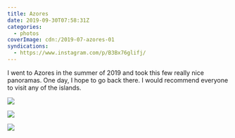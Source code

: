 ```yaml
---
title: Azores
date: 2019-09-30T07:58:31Z
categories:
  - photos
coverImage: cdn:/2019-07-azores-01
syndications:
  - https://www.instagram.com/p/B3Bx76glifj/
---
```


I went to Azores in the summer of 2019 and took this few really nice panoramas. One day, I hope to go back there. I would recommend everyone to visit any of the islands.

<div class="fw">

![](cdn:/2019-07-azores-01)

![](cdn:/2019-07-azores-02)

![](cdn:/2019-07-azores-03)

</div>
